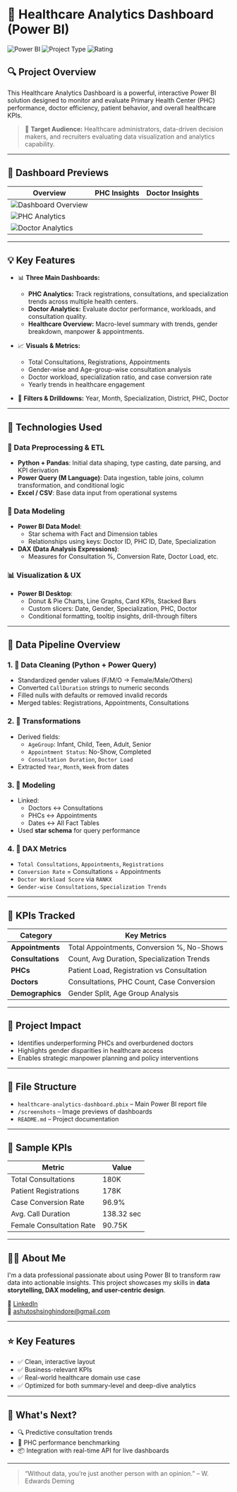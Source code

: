 # 🏥 Healthcare Analytics Dashboard (Power BI)

![Power BI](https://img.shields.io/badge/Built%20with-Power%20BI-yellow?style=for-the-badge)
![Project Type](https://img.shields.io/badge/Type-Dashboard-blueviolet?style=for-the-badge)
![Rating](https://img.shields.io/badge/Rating-9.5%2F10-brightgreen?style=for-the-badge)

## 🔍 Project Overview

This Healthcare Analytics Dashboard is a powerful, interactive Power BI solution designed to monitor and evaluate Primary Health Center (PHC) performance, doctor efficiency, patient behavior, and overall healthcare KPIs.

> 🎯 **Target Audience:** Healthcare administrators, data-driven decision makers, and recruiters evaluating data visualization and analytics capability.

---

## 📸 Dashboard Previews
| Overview | PHC Insights | Doctor Insights |
|----------|--------------|-----------------|
| ![Dashboard Overview](02_Screenshots/healthcare-analytics-dashboard_Overview.jpg) |
| ![PHC Analytics](02_Screenshots/healthcare-analytics-dashboard_PHC-Analytics.jpg)  |
| ![Doctor Analytics](02_Screenshots/healthcare-analytics-dashboard_Dr-Analytics.jpg)  |

---

## 💡 Key Features

- 📊 **Three Main Dashboards:**
  - **PHC Analytics:** Track registrations, consultations, and specialization trends across multiple health centers.
  - **Doctor Analytics:** Evaluate doctor performance, workloads, and consultation quality.
  - **Healthcare Overview:** Macro-level summary with trends, gender breakdown, manpower & appointments.

- 📈 **Visuals & Metrics:**
  - Total Consultations, Registrations, Appointments
  - Gender-wise and Age-group-wise consultation analysis
  - Doctor workload, specialization ratio, and case conversion rate
  - Yearly trends in healthcare engagement

- 📍 **Filters & Drilldowns:** Year, Month, Specialization, District, PHC, Doctor

---

## 🧠 Technologies Used

### 🧠 Data Preprocessing & ETL
- **Python + Pandas**: Initial data shaping, type casting, date parsing, and KPI derivation
- **Power Query (M Language)**: Data ingestion, table joins, column transformation, and conditional logic
- **Excel / CSV**: Base data input from operational systems

### 📐 Data Modeling
- **Power BI Data Model**:
  - Star schema with Fact and Dimension tables
  - Relationships using keys: Doctor ID, PHC ID, Date, Specialization
- **DAX (Data Analysis Expressions)**:
  - Measures for Consultation %, Conversion Rate, Doctor Load, etc.

### 📊 Visualization & UX
- **Power BI Desktop**:
  - Donut & Pie Charts, Line Graphs, Card KPIs, Stacked Bars
  - Custom slicers: Date, Gender, Specialization, PHC, Doctor
  - Conditional formatting, tooltip insights, drill-through filters

---

## 🔄 Data Pipeline Overview

### 1. 🧼 Data Cleaning (Python + Power Query)
- Standardized gender values (F/M/O → Female/Male/Others)
- Converted `CallDuration` strings to numeric seconds
- Filled nulls with defaults or removed invalid records
- Merged tables: Registrations, Appointments, Consultations

### 2. 🧮 Transformations
- Derived fields:
  - `AgeGroup`: Infant, Child, Teen, Adult, Senior
  - `Appointment Status`: No-Show, Completed
  - `Consultation Duration`, `Doctor Load`
- Extracted `Year`, `Month`, `Week` from dates

### 3. 🔗 Modeling
- Linked:
  - Doctors ↔ Consultations
  - PHCs ↔ Appointments
  - Dates ↔ All Fact Tables
- Used **star schema** for query performance

### 4. 📐 DAX Metrics
- `Total Consultations`, `Appointments`, `Registrations`
- `Conversion Rate` = Consultations ÷ Appointments
- `Doctor Workload Score` via `RANKX`
- `Gender-wise Consultations`, `Specialization Trends`

---

## 🎯 KPIs Tracked

| Category          | Key Metrics                                 |
|-------------------|---------------------------------------------|
| **Appointments**  | Total Appointments, Conversion %, No-Shows  |
| **Consultations** | Count, Avg Duration, Specialization Trends  |
| **PHCs**          | Patient Load, Registration vs Consultation  |
| **Doctors**       | Consultations, PHC Count, Case Conversion   |
| **Demographics**  | Gender Split, Age Group Analysis            |

---

## 📌 Project Impact

- Identifies underperforming PHCs and overburdened doctors
- Highlights gender disparities in healthcare access
- Enables strategic manpower planning and policy interventions

---

## 📂 File Structure

- `healthcare-analytics-dashboard.pbix` – Main Power BI report file
- `/screenshots` – Image previews of dashboards
- `README.md` – Project documentation

---

## 🧪 Sample KPIs

| Metric                   | Value      |
|--------------------------|------------|
| Total Consultations      | 180K       |
| Patient Registrations    | 178K       |
| Case Conversion Rate     | 96.9%      |
| Avg. Call Duration       | 138.32 sec |
| Female Consultation Rate | 90.75K     |

---

## 👨‍💼 About Me

I'm a data professional passionate about using Power BI to transform raw data into actionable insights. This project showcases my skills in **data storytelling, DAX modeling, and user-centric design**.

🔗 [LinkedIn](https://www.linkedin.com/in/ashutoshsinghindore)  
📧 ashutoshsinghindore@gmail.com

---

## ⭐ Key Features

- ✅ Clean, interactive layout
- ✅ Business-relevant KPIs
- ✅ Real-world healthcare domain use case
- ✅ Optimized for both summary-level and deep-dive analytics

---

## 🧩 What's Next?

- 🔍 Predictive consultation trends
- 📌 PHC performance benchmarking
- 📦 Integration with real-time API for live dashboards

---

> “Without data, you’re just another person with an opinion.” – W. Edwards Deming

